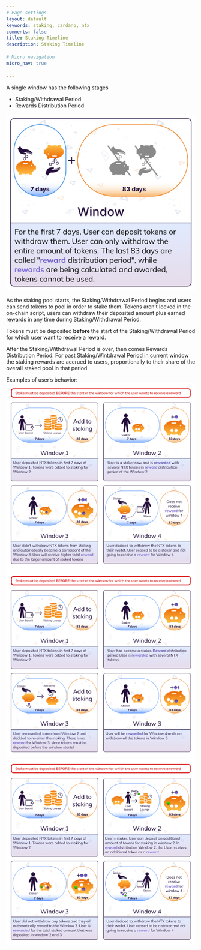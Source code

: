 ```yaml
---
# Page settings
layout: default
keywords: staking, cardano, ntx
comments: false
title: Staking Timeline
description: Staking Timeline

# Micro navigation
micro_nav: true

---
```


A single window has the following stages
* Staking/Withdrawal Period
* Rewards Distribution Period

![window](/assets/img/cardano-staking/window-ntx.png)

As the staking pool starts, the Staking/Withdrawal Period begins and users can send tokens to pool in order to stake them. Tokens aren’t locked in the on-chain script, users can withdraw their deposited amount plus earned rewards in any time during Staking/Withdrawal Period.

Tokens must be deposited <b> before </b> the start of the Staking/Withdrawal Period for which user want to receive a reward.

After the Staking/Withdrawal Period is over, then comes Rewards Distribution Period. For past Staking/Wintdrawal Period in current window the staking rewards are accrued to users, proportionally to their share of the overall staked pool in that period.

Examples of user’s behavior:
![window 3](/assets/img/cardano-staking/window3-ntx.png)
<br>
![window 2](/assets/img/cardano-staking/window2-ntx.png)
<br>
![window 1](/assets/img/cardano-staking/window1-ntx.png)

